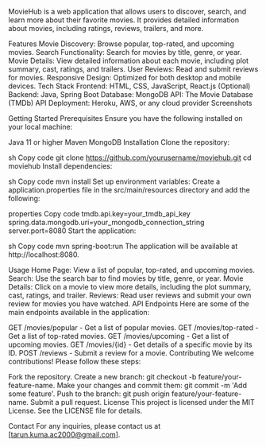 MovieHub is a web application that allows users to discover, search, and learn more about their favorite movies. It provides detailed information about movies, including ratings, reviews, trailers, and more.

Features
Movie Discovery: Browse popular, top-rated, and upcoming movies.
Search Functionality: Search for movies by title, genre, or year.
Movie Details: View detailed information about each movie, including plot summary, cast, ratings, and trailers.
User Reviews: Read and submit reviews for movies.
Responsive Design: Optimized for both desktop and mobile devices.
Tech Stack
Frontend: HTML, CSS, JavaScript, React.js (Optional)
Backend: Java, Spring Boot
Database: MongoDB
API: The Movie Database (TMDb) API
Deployment: Heroku, AWS, or any cloud provider
Screenshots


Getting Started
Prerequisites
Ensure you have the following installed on your local machine:

Java 11 or higher
Maven
MongoDB
Installation
Clone the repository:

sh
Copy code
git clone https://github.com/yourusername/moviehub.git
cd moviehub
Install dependencies:

sh
Copy code
mvn install
Set up environment variables:
Create a application.properties file in the src/main/resources directory and add the following:

properties
Copy code
tmdb.api.key=your_tmdb_api_key
spring.data.mongodb.uri=your_mongodb_connection_string
server.port=8080
Start the application:

sh
Copy code
mvn spring-boot:run
The application will be available at http://localhost:8080.

Usage
Home Page: View a list of popular, top-rated, and upcoming movies.
Search: Use the search bar to find movies by title, genre, or year.
Movie Details: Click on a movie to view more details, including the plot summary, cast, ratings, and trailer.
Reviews: Read user reviews and submit your own review for movies you have watched.
API Endpoints
Here are some of the main endpoints available in the application:

GET /movies/popular - Get a list of popular movies.
GET /movies/top-rated - Get a list of top-rated movies.
GET /movies/upcoming - Get a list of upcoming movies.
GET /movies/{id} - Get details of a specific movie by its ID.
POST /reviews - Submit a review for a movie.
Contributing
We welcome contributions! Please follow these steps:

Fork the repository.
Create a new branch: git checkout -b feature/your-feature-name.
Make your changes and commit them: git commit -m 'Add some feature'.
Push to the branch: git push origin feature/your-feature-name.
Submit a pull request.
License
This project is licensed under the MIT License. See the LICENSE file for details.

Contact
For any inquiries, please contact us at [tarun.kuma.ac2000@gmail.com].
